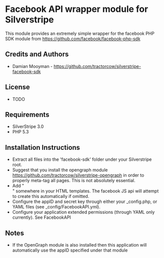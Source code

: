# Facebook API wrapper module for Silverstripe

This module provides an extremely simple wrapper for the facebook PHP SDK module from <https://github.com/facebook/facebook-php-sdk>

## Credits and Authors

 * Damian Mooyman - <https://github.com/tractorcow/silverstripe-facebook-sdk>

## License

 * TODO

## Requirements

 * SilverStripe 3.0
 * PHP 5.3

## Installation Instructions

 * Extract all files into the 'facebook-sdk' folder under your Silverstripe root.
 * Suggest that you install the opengraph module <https://github.com/tractorcow/silverstripe-opengraph> in
   order to properly meta-tag all pages. This is not absolutely essential.
 * Add "<div id="fb-root"></div>" somewhere in your HTML templates. The facebook JS api 
   will attempt to create this automatically if omitted.
 * Configure the appID and secret key through either your _config.php, or YAML 
   files (see _config/FacebookAPI.yml).
 * Configure your application extended permissions (through YAML only currently).
   See FacebookAPI

## Notes

 * If the OpenGraph module is also installed then this application will automatically use the appID specified under that module